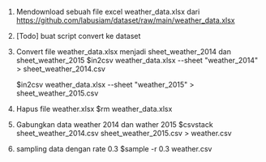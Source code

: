 1. Mendownload sebuah file excel weather_data.xlsx dari https://github.com/labusiam/dataset/raw/main/weather_data.xlsx

2. [Todo] buat script convert ke dataset

3. Convert file weather_data.xlsx menjadi sheet_weather_2014 dan sheet_weather_2015
	$in2csv weather_data.xlsx --sheet "weather_2014" > sheet_weather_2014.csv

	$in2csv weather_data.xlsx --sheet "weather_2015" > sheet_weather_2015.csv

4. Hapus file weather.xlsx
	$rm weather_data.xlsx

5. Gabungkan data weather 2014 dan wather 2015
	$csvstack sheet_weather_2014.csv sheet_weather_2015.csv > weather.csv

6. sampling data dengan rate 0.3
	$sample -r 0.3 weather.csv
